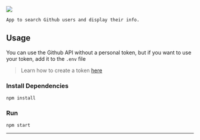 <img src="./md/github-finder-logo.jpeg">

`App to search Github users and display their info.`

## Usage

You can use the Github API without a personal token, but if you want to use your token, add it to the `.env` file

> Learn how to create a token [here](https://docs.github.com/en/authentication/keeping-your-account-and-data-secure/creating-a-personal-access-token)

### Install Dependencies

```
npm install
```

### Run

```
npm start
```

---
